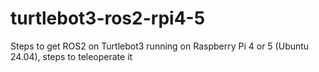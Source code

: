 # turtlebot3-ros2-rpi4-5
Steps to get ROS2 on Turtlebot3 running on Raspberry Pi 4 or 5 (Ubuntu 24.04), steps to teleoperate it
